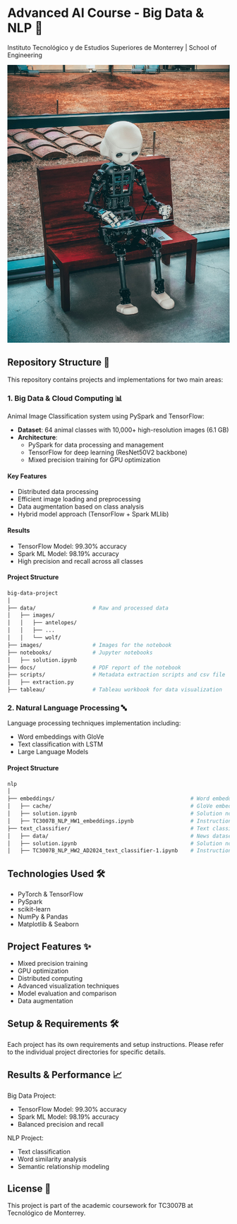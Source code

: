 # Advanced AI Course - Big Data & NLP 🧠

Instituto Tecnológico y de Estudios Superiores de Monterrey | School of Engineering

![Banner](/images/readme_banner.jpg)

## Repository Structure 📁

This repository contains projects and implementations for two main areas:

### 1. Big Data & Cloud Computing 📊

Animal Image Classification system using PySpark and TensorFlow:

- **Dataset**: 64 animal classes with 10,000+ high-resolution images (6.1 GB)
- **Architecture**:
  - PySpark for data processing and management
  - TensorFlow for deep learning (ResNet50V2 backbone)
  - Mixed precision training for GPU optimization

#### Key Features

- Distributed data processing
- Efficient image loading and preprocessing
- Data augmentation based on class analysis
- Hybrid model approach (TensorFlow + Spark MLlib)

#### Results

- TensorFlow Model: 99.30% accuracy
- Spark ML Model: 98.19% accuracy
- High precision and recall across all classes

#### Project Structure

```bash
big-data-project
│
├── data/                  # Raw and processed data
│   ├── images/
│   │   ├── antelopes/
│   │   ├── ...
│   │   └── wolf/
├── images/                # Images for the notebook
├── notebooks/             # Jupyter notebooks
│   ├── solution.ipynb
├── docs/                  # PDF report of the notebook
├── scripts/               # Metadata extraction scripts and csv file
│   ├── extraction.py
├── tableau/               # Tableau workbook for data visualization
```

### 2. Natural Language Processing 🔤

Language processing techniques implementation including:

- Word embeddings with GloVe
- Text classification with LSTM
- Large Language Models

#### Project Structure

```bash
nlp
│
├── embeddings/                                           # Word embeddings with GloVe
│   ├── cache/                                            # GloVe embeddings cache
│   ├── solution.ipynb                                    # Solution notebook
│   ├── TC3007B_NLP_HW1_embeddings.ipynb                  # Instructions notebook
├── text_classifier/                                      # Text classification with LSTM
│   ├── data/                                             # News dataset
│   ├── solution.ipynb                                    # Solution notebook
│   ├── TC3007B_NLP_HW2_AD2024_text_classifier-1.ipynb    # Instructions notebook
```

## Technologies Used 🛠️

- PyTorch & TensorFlow
- PySpark
- scikit-learn
- NumPy & Pandas
- Matplotlib & Seaborn

## Project Features ✨

- Mixed precision training
- GPU optimization
- Distributed computing
- Advanced visualization techniques
- Model evaluation and comparison
- Data augmentation

## Setup & Requirements 🛠️

Each project has its own requirements and setup instructions. Please refer to the individual project directories for specific details.

## Results & Performance 📈

Big Data Project:

- TensorFlow Model: 99.30% accuracy
- Spark ML Model: 98.19% accuracy
- Balanced precision and recall

NLP Project:

- Text classification
- Word similarity analysis
- Semantic relationship modeling

## License 📄

This project is part of the academic coursework for TC3007B at Tecnológico de Monterrey.

